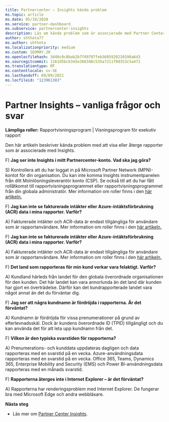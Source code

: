 ```yaml
---
title: Partnercenter – Insights kända problem
ms.topic: article
ms.date: 05/19/2020
ms.service: partner-dashboard
ms.subservice: partnercenter-insights
description: Läs om kända problem som är associerade med Partner Center Insights rapporter (PCI). Informationen kan innehålla kända renderingsproblem eller rapporteringsbegränsningar.
author: shthota77
ms.author: shthota
ms.localizationpriority: medium
ms.custom: SEOMAY.20
ms.openlocfilehash: 3d40c0c8bab2b7f49797feb3685920210198a6d3
ms.sourcegitcommit: 1161d5bcb345e368348c535a7211f0d353c5a471
ms.translationtype: MT
ms.contentlocale: sv-SE
ms.lasthandoff: 09/09/2021
ms.locfileid: "123961383"
---
```

# <a name="partner-insights--frequently-asked-questions"></a>Partner Insights – vanliga frågor och svar

**Lämpliga roller:** Rapportvisningsprogram | Visningsprogram för exekutiv rapport

Den här artikeln beskriver kända problem med att visa eller återge rapporter som är associerade med Insights.

F) **Jag ser inte Insights i mitt Partnercenter-konto. Vad ska jag göra?**

S) Kontrollera att du har loggat in på Microsoft Partner Network (MPN)-kontot för din organisation. Du kan inte komma Insights instrumentpanelen från ditt Molnlösningsleverantör konto (CSP). Se också till att du har fått rollåtkomst till rapportvisningsprogrammet eller rapportvisningsprogrammet från din globala administratör.  Mer information om roller finns i den [här artikeln.](./insights-roles.md)

F) **Jag kan inte se fakturerade intäkter eller Azure-intäktsförbrukning (ACR) data i mina rapporter. Varför?**

A) Fakturerade intäkter och ACR-data är endast tillgängliga för användare som är rapportanvändare.  Mer information om roller finns i den [här artikeln.](./insights-roles.md)

F) **Jag kan inte se fakturerade intäkter eller Azure-intäktsförbrukning (ACR) data i mina rapporter. Varför?**

A) Fakturerade intäkter och ACR-data är endast tillgängliga för användare som är rapportanvändare. Mer information om roller finns i den [här artikeln.](./insights-roles.md)

F) **Det land som rapporteras för min kund verkar vara felaktigt. Varför?**

A) Kundland härleds från landet för den globala överordnade organisationen för den kunden. Det här landet kan vara annorlunda än det land där kunden har gjort en överträdelse. Därför kan det kundrapporterade landet vara något annat än det du förväntar dig.

F) **Jag ser att några kundnamn är fördröjda i rapporterna. Är det förväntat?**

A) Kundnamn är fördröjda för vissa prenumerationer på grund av efterlevnadsskäl. Dock är kundens överordnade ID (TPID) tillgängligt och du kan använda det för att leta upp kundnamn från det.

F) **Vilken är den typiska svarstiden för rapporterna?**

A) Prenumerations- och kunddata uppdateras dagligen och data rapporteras med en svarstid på en vecka. Azure-användningsdata rapporteras med en svarstid på en vecka. Office 365, Teams, Dynamics 365, Enterprise Mobility and Security (EMS) och Power BI-användningsdata rapporteras med en månads svarstid.

F) **Rapporterna återges inte i Internet Explorer – är det förväntat?**

A) Rapporterna har renderingsproblem med Internet Explorer. De fungerar bra med Microsoft Edge och andra webbläsare.

**Nästa steg**

- Läs mer om [Partner Center Insights](partner-center-insights.md).